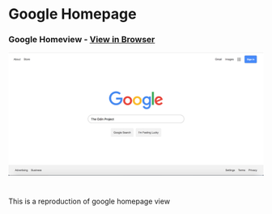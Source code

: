 # Google Homepage

### Google Homeview - [View in Browser](https://sihoonathan.github.io/google-homepage/)

![Screenshot](assets/img/screenshot.png)

#
This is a reproduction of google homepage view


